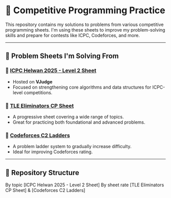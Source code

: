 # 🧠 Competitive Programming Practice

This repository contains my solutions to problems from various competitive programming sheets. 
I'm using these sheets to improve my problem-solving skills and prepare for contests like ICPC, Codeforces, and more.

---

## 📌 Problem Sheets I'm Solving From

### 🔹 [ICPC Helwan 2025 - Level 2 Sheet](https://vjudge.net/group/icpc-helwan-2025-lvl2-W)
- Hosted on **VJudge**
- Focused on strengthening core algorithms and data structures for ICPC-level competitions.

### 🔹 [TLE Eliminators CP Sheet](https://www.tle-eliminators.com/cp-sheet)
- A progressive sheet covering a wide range of topics.
- Great for practicing both foundational and advanced problems.

### 🔹 [Codeforces C2 Ladders](https://c2-ladders-juol.onrender.com/)
- A problem ladder system to gradually increase difficulty.
- Ideal for improving Codeforces rating.

---

## 📂 Repository Structure

By topic [ICPC Helwan 2025 - Level 2 Sheet]
By sheet rate [TLE Eliminators CP Sheet] & [Codeforces C2 Ladders]

